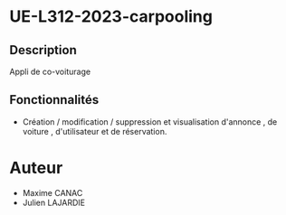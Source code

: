 # UE-L312-2023-carpooling

## Description
Appli de co-voiturage
## Fonctionnalités
- Création / modification / suppression et visualisation d'annonce , de voiture , d'utilisateur et de réservation.
# Auteur
 - Maxime CANAC
 - Julien LAJARDIE


